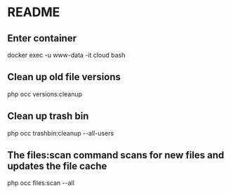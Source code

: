 # README #

## Enter container
docker exec -u www-data -it cloud bash

## Clean up old file versions
php occ versions:cleanup

## Clean up trash bin
php occ trashbin:cleanup --all-users

## The files:scan command scans for new files and updates the file cache
php occ files:scan --all
